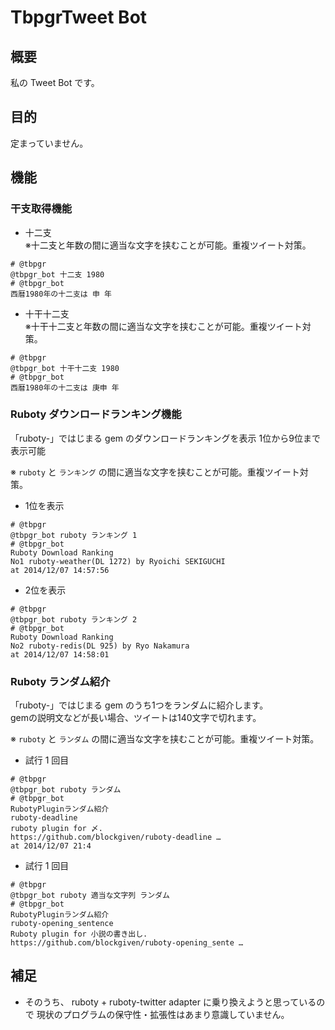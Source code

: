 # TbpgrTweet Bot
## 概要
私の Tweet Bot です。

## 目的
定まっていません。

## 機能
### 干支取得機能
* 十二支  
※十二支と年数の間に適当な文字を挟むことが可能。重複ツイート対策。

~~~
# @tbpgr
@tbpgr_bot 十二支 1980
# @tbpgr_bot
西暦1980年の十二支は 申 年
~~~

* 十干十二支  
※十干十二支と年数の間に適当な文字を挟むことが可能。重複ツイート対策。

~~~
# @tbpgr
@tbpgr_bot 十干十二支 1980
# @tbpgr_bot
西暦1980年の十二支は 庚申 年
~~~

### Ruboty ダウンロードランキング機能
「ruboty-」ではじまる gem のダウンロードランキングを表示
1位から9位まで表示可能

※ `ruboty` と `ランキング` の間に適当な文字を挟むことが可能。重複ツイート対策。

* 1位を表示

~~~
# @tbpgr
@tbpgr_bot ruboty ランキング 1
# @tbpgr_bot
Ruboty Download Ranking
No1 ruboty-weather(DL 1272) by Ryoichi SEKIGUCHI
at 2014/12/07 14:57:56
~~~

* 2位を表示

~~~
# @tbpgr
@tbpgr_bot ruboty ランキング 2
# @tbpgr_bot
Ruboty Download Ranking
No2 ruboty-redis(DL 925) by Ryo Nakamura
at 2014/12/07 14:58:01
~~~

### Ruboty ランダム紹介
「ruboty-」ではじまる gem のうち1つをランダムに紹介します。  
gemの説明文などが長い場合、ツイートは140文字で切れます。  

※ `ruboty` と `ランダム` の間に適当な文字を挟むことが可能。重複ツイート対策。

* 試行 1 回目

~~~
# @tbpgr
@tbpgr_bot ruboty ランダム
# @tbpgr_bot
RubotyPluginランダム紹介
ruboty-deadline
ruboty plugin for 〆.
https://github.com/blockgiven/ruboty-deadline …
at 2014/12/07 21:4
~~~

* 試行 1 回目

~~~
# @tbpgr
@tbpgr_bot ruboty 適当な文字列 ランダム
# @tbpgr_bot
RubotyPluginランダム紹介
ruboty-opening_sentence
Ruboty plugin for 小説の書き出し.
https://github.com/blockgiven/ruboty-opening_sente …
~~~

## 補足
* そのうち、 ruboty + ruboty-twitter adapter に乗り換えようと思っているので
  現状のプログラムの保守性・拡張性はあまり意識していません。
